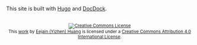 This site is built with [Hugo](https://gohugo.io/) and [DocDock](https://github.com/vjeantet/hugo-theme-docdock).

<!DOCTYPE html PUBLIC "-//W3C//DTD HTML 4.01 Transitional//EN">

<html>
<head>
  <title></title>
</head>

<body>
  <p align="center"><br>
  <sup><a rel="license" href=
  "http://creativecommons.org/licenses/by/4.0/"><img alt=
  "Creative Commons License" style="border-width:0" src=
  "https://i.creativecommons.org/l/by/4.0/88x31.png"></a><br>
  This <a href="https://github.com/Eejain/edutech">work</a> by
  <a href="https://eejain.com">Eejain (Yizhen) Huang</a>
  <a xmlns:cc="http://creativecommons.org/ns#" href=
  "https://edutech.netlify.com/" property="cc:attributionName" rel=
  "cc:attributionURL"></a> is licensed under a <a rel="license"
  href="http://creativecommons.org/licenses/by/4.0/">Creative
  Commons Attribution 4.0 International License</a>.<br>
  </a></sup></p>
</body>
</html>

